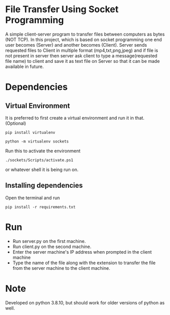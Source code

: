 # File Transfer Using Socket Programming

A simple client-server program to transfer files between computers as bytes (NOT TCP).
In this project, which is based on socket programming one end user becomes (Server) and another becomes (Client).  Server sends requested files to Client in multiple format (mp4,txt,png,jpeg) and if file is not present in server then server ask client to type a message(requested file name) to client and save it as text file on Server so that it can be made available in future.

# Dependencies

## Virtual Environment

It is preferred to first create a virtual environment and run it in that. (Optional)
```
pip install virtualenv
```
```
python -m virtualenv sockets
```

Run this to activate the environment
```
./sockets/Scripts/activate.ps1
```
or whatever shell it is being run on.

## Installing dependencies

Open the terminal and run
```
pip install -r requirements.txt
```

# Run

- Run server.py on the first machine.
- Run client.py on the second machine.
- Enter the server machine's IP address when prompted in the client machine
- Type the name of the file along with the extension to transfer the file from the server machine to the client machine.

# Note

Developed on python 3.8.10, but should work for older versions of python as well.
